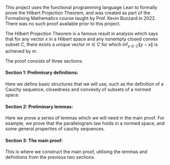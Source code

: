 This project uses the functional programming language Lean to formally prove the Hilbert Projection Theorem, and was created as part of the Formalising Mathematics course taught by Prof. Kevin Buzzard in 2022. There was no such proof available prior to this project.

The Hilbert Projection Theorem is a famous result in analysis which says that for any vector $x$ in a Hilbert space and any nonempty closed convex subset $C$, there exists a unique vector $m \in C$ for which $\inf_{y \in C}\|y-x\|$ is achieved by $m$.

The proof consists of three sections:

#### Section 1: Preliminary definitions:
Here we define basic structures that we will use, such as the definition of a Cauchy sequence, closedness and convexity of subsets of a normed space.

#### Section 2: Preliminary lemmas:
Here we prove a series of lemmas which we will need in the main proof. For example, we prove that the parallelogram law holds in a normed space, and some general properties of cauchy sequences.

#### Section 3: The main proof:
This is where we construct the main proof, utilising the lemmas and definitions from the previous two sections.
